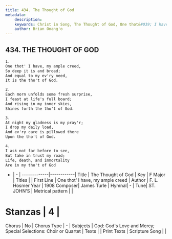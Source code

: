 ```yaml
---
title: 434. The Thought of God
metadata:
    description: 
    keywords: Christ in Song, The Thought of God, One thot&#039; I have, my ample creed, 
    author: Brian Onang'o
---
```



## 434. THE THOUGHT OF GOD

```txt
1.
One thot' I have, my ample creed,
So deep it is and broad;
And equal to my ev'ry need,
It is the tho't of God.

2.
Each morn unfolds some fresh surprise,
I feast at life's full board;
And rising in my inner skies,
Shines forth the tho't of God.

3.
At night my gladness is my pray'r;
I drop my daily load,
And ev'ry care is pillowed there
Upon the tho't of God.

4.
I ask not far before to see,
But take in trust my road;
Life, death, and immortality
Are in my tho't of God
```

- |   -  |
-------------|------------|
Title | The Thought of God |
Key | F Major |
Titles |  |
First Line | One thot&#039; I have, my ample creed |
Author | F. L. Hosmer 
Year | 1908
Composer| James Turle |
Hymnal|  - |
Tune| ST. JOHN&#039;S |
Metrical pattern | |
# Stanzas | 4 |
Chorus | No |
Chorus Type | - |
Subjects | God: God's Love and Mercy; Special Selections: Choir or Quartet |
Texts |  |
Print Texts | 
Scripture Song |  |
  
